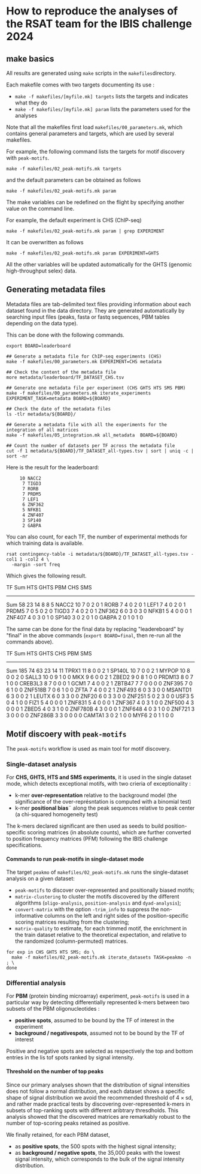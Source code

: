# How to reproduce the analyses of the RSAT team for the IBIS challenge 2024

## make basics

All results are generated using `make` scripts in the
`makefiles`directory.

Each makefile comes with two targets documenting its use : 

- `make -f makefiles/[myfile.mk] targets` lists the targets and indicates what they do
- `make -f makefiles/[myfile.mk] param` lists the parameters used for the analyses

Note that all the makefiles first load `makefiles/00_parameters.mk`, which contains general parameters and targets, which are used by several makefiles. 

For example, the following command lists the targets for motif discovery with `peak-motifs`. 

```
make -f makefiles/02_peak-motifs.mk targets
```

and the default parameters can be obtained as follows

```
make -f makefiles/02_peak-motifs.mk param
```

The make variables can be redefined on the flight by specifying another value on the command line. 

For example, the default experiment is CHS (ChIP-seq)

```
make -f makefiles/02_peak-motifs.mk param | grep EXPERIMENT
```

It can be overwritten as follows

```
make -f makefiles/02_peak-motifs.mk param EXPERIMENT=GHTS
```

All the other variables will be updated automatically for the GHTS (genomic high-throughput selex) data. 



## Generating metadata files

Metadata files are tab-delimited text files providing information about each dataset found in the data directory. They are generated automatically by searching input files
(peaks, fasta or fastq sequences, PBM tables depending on the data
type).

This can be done with the following commands.

```
export BOARD=leaderboard

## Generate a metadata file for ChIP-seq experiments (CHS)
make -f makefiles/00_parameters.mk EXPERIMENT=CHS metadata

## Check the content of the metadata file
more metadata/leaderboard/TF_DATASET_CHS.tsv

## Generate one metadata file per experiment (CHS GHTS HTS SMS PBM)
make -f makefiles/00_parameters.mk iterate_experiments EXPERIMENT_TASK=metadata BOARD=${BOARD}

## Check the date of the metadata files
ls -tlr metadata/${BOARD}/

## Generate a metadata file with all the experiments for the integration of all matrices
make -f makefiles/05_integration.mk all_metadata  BOARD=${BOARD}

## Count the number of datasets per TF across the metadata file
cut -f 1 metadata/${BOARD}/TF_DATASET_all-types.tsv | sort | uniq -c | sort -nr

```


Here is the result for the leaderboard:

```
     10 NACC2
      7 TIGD3
      7 RORB
      7 PRDM5
      7 LEF1
      6 ZNF362
      5 NFKB1
      4 ZNF407
      3 SP140
      2 GABPA							   
```

You can also count, for each TF, the number of experimental methods for which training data is available. 

```
rsat contingency-table -i metadata/${BOARD}/TF_DATASET_all-types.tsv -col1 1 -col2 4 \
  -margin -sort freq
```

Which gives the following result. 

  TF       Sum   HTS   GHTS   PBM   CHS   SMS
  -------- ----- ----- ------ ----- ----- -----
  Sum      58    23    14     8     8     5
  NACC2    10    7     0      2     0     1
  RORB     7     4     0      2     0     1
  LEF1     7     4     0      2     0     1
  PRDM5    7     0     5      0     2     0
  TIGD3    7     4     0      2     0     1
  ZNF362   6     0     3      0     3     0
  NFKB1    5     4     0      0     0     1
  ZNF407   4     0     3      0     1     0
  SP140    3     0     2      0     1     0
  GABPA    2     0     1      0     1     0

The same can be done for the final data by replacing "leadereboard" by "final" in the above commands (`export BOARD=final`, then re-run all the commands above). 

  TF        Sum   HTS   GHTS   CHS   PBM   SMS
  --------- ----- ----- ------ ----- ----- -----
  Sum       185   74    63     23    14    11
  TPRX1     11    8     0      0     2     1
  SP140L    10    7     0      0     2     1
  MYPOP     10    8     0      0     2     0
  SALL3     10    0     9      1     0     0
  MKX       9     6     0      0     2     1
  ZBED2     9     0     8      1     0     0
  PRDM13    8     0     7      1     0     0
  CREB3L3   8     7     0      0     0     1
  GCM1      7     4     0      0     2     1
  ZBTB47    7     7     0      0     0     0
  ZNF395    7     0     6      1     0     0
  ZNF518B   7     0     6      1     0     0
  ZFTA      7     4     0      0     2     1
  ZNF493    6     0     3      3     0     0
  MSANTD1   6     3     0      0     2     1
  LEUTX     6     0     3      3     0     0
  ZNF20     6     0     3      3     0     0
  ZNF251    5     0     2      3     0     0
  USF3      5     0     4      1     0     0
  FIZ1      5     4     0      0     0     1
  ZNF831    5     4     0      0     0     1
  ZNF367    4     0     3      1     0     0
  ZNF500    4     3     0      0     0     1
  ZBED5     4     0     3      1     0     0
  ZNF780B   4     3     0      0     0     1
  ZNF648    4     0     3      1     0     0
  ZNF721    3     3     0      0     0     0
  ZNF286B   3     3     0      0     0     0
  CAMTA1    3     0     2      1     0     0
  MYF6      2     0     1      1     0     0


## Motif discoery with `peak-motifs`

The `peak-motifs` workflow is used as main tool for motif discovery. 

### Single-dataset analysis

For **CHS, GHTS, HTS and SMS experiments**, it is used in the single dataset mode, which detects exceptional motifs, with two crieria of exceptionality : 

- k-mer **over-representation** relative to the background model (the significance of the over-représntation is computed with a binomial test)
- k-mer **positional bias**¨ along the peak sequences relative to peak center (a chi-squared homogeneity test)

The k-mers declared significant are then used as seeds to build position-specific scoring matrices (in absolute counts), which are further converted to position frequency matrices (PFM) following the IBIS challenge specifications. 

#### Commands to run peak-motifs in single-dataset mode

The target `peakmo` of `makefiles/02_peak-motifs.mk` runs the single-dataset analysis on a given dataset: 

- `peak-motifs` to discover over-represented and positionally biased motifs;
- `matrix-clustering` to cluster the motifs discovered by the different algorithms (`oligo-analysis`, `position-analysis` and `dyad-analysis`);
- `convert-matrix` with the option `-trim_info` to suppress the non-informative columns on the left and right sides of the position-specific scoring matrices resulting from the clustering;
- `matrix-quality` to estimate, for each trimmed motif, the enrichment in the train dataset relative to the theoretical expectation, and relative to the randomized (column-permuted) matrices. 


```
for exp in CHS GHTS HTS SMS; do \
  make -f makefiles/02_peak-motifs.mk iterate_datasets TASK=peakmo -n ; \
done
```

### Differential analysis

For **PBM** (protein binding microarray) experiment, `peak-motifs` is used in a particular way by detecting differentially represented k-mers between two subsets of the PBM oligonucleotides : 

- **positive spots**, assumed to be bound by the TF of interest in the experiment
- **background / negativespots**, assumed not to be bound by the TF of interest

Positive and negative spots are selected as respectively the top and bottom entries in the lis tof spots ranked by signal intensity. 

#### Threshold on the number of top peaks

Since our primary analyses shown that the distribution of signal intensities does not follow a normal distribution, and each dataset shows a specific shape of signal distribution we avoid the recommended threshold of $4 \times \text{sd}$, and rather made practical tests by discovering over-represented k-mers in subsets of top-ranking spots with different aribtrary thresdholds. This analysis showed that the discovered matrices are remarkably  robust to  the number of top-scoring peaks retained as positive. 

We finally retained, for each PBM dataset, 

- as **positive spots**, the 500 spots with the highest signal intensity; 
- as **background / negative spots**, the 35,000 peaks with the lowest signal intensity, which corresponds to the bulk of the signal intensity distribution. 






